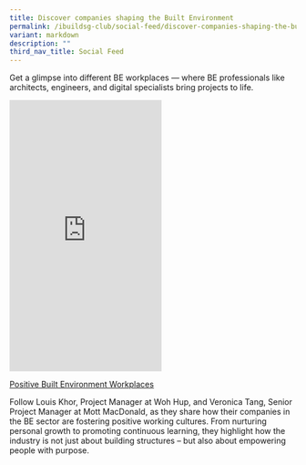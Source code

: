 ```yaml
---
title: Discover companies shaping the Built Environment
permalink: /ibuildsg-club/social-feed/discover-companies-shaping-the-built-environment/
variant: markdown
description: ""
third_nav_title: Social Feed
---
```

<p>Get a glimpse into different BE workplaces — where BE professionals like architects, engineers, and digital specialists bring projects to life.</p>

<div>
	<iframe allow="autoplay; clipboard-write; encrypted-media; picture-in-picture; web-share" allowfullscreen="true" frameborder="0" scrolling="no" style="border:none;overflow:hidden" height="476" width="267" src="https://www.facebook.com/plugins/video.php?height=476&amp;href=https%3A%2F%2Fwww.facebook.com%2Freel%2F1137812130804559%2F&amp;show_text=false&amp;width=267&amp;t=0"></iframe>
</div>

<p><a href="https://www.facebook.com/share/r/14GUvzj5NFW/" rel="noopener noreferrer nofollow" target="_blank"><u>Positive Built Environment Workplaces</u></a></p>


<p>Follow Louis Khor, Project Manager at Woh Hup, and Veronica Tang, Senior Project Manager at Mott MacDonald, as they share how their companies in the BE sector are fostering positive working cultures. From nurturing personal growth to promoting continuous learning, they highlight how the industry is not just about building structures – but also about empowering people with purpose.</p>